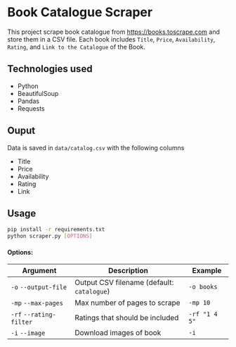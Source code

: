 # Book Catalogue Scraper

This project scrape book catalogue from https://books.toscrape.com and store them in a CSV file. Each book includes `Title`, `Price`, `Availability`, `Rating`, and `Link to the Catalogue` of the Book.

## Technologies used
- Python
- BeautifulSoup
- Pandas
- Requests

## Ouput
Data is saved in `data/catalog.csv` with the following columns
- Title
- Price
- Availability
- Rating
- Link

## Usage 
```bash
pip install -r requirements.txt
python scraper.py [OPTIONS]
```

#### Options:
| Argument | Description | Example |
|---|---|---|
| `-o` `--output-file` | Output CSV filename (default: `catalogue`) | `-o books` |
| `-mp` `--max-pages` | Max number of pages to scrape | `-mp 10` |
| `-rf` `--rating-filter` | Ratings that should be included | `-rf "1 4 5"` |
| `-i` `--image` | Download images of book | `-i` | 